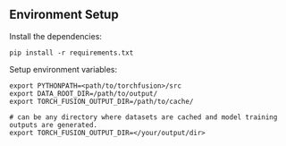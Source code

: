 ## Environment Setup
Install the dependencies:
```
pip install -r requirements.txt
```

Setup environment variables:
```
export PYTHONPATH=<path/to/torchfusion>/src
export DATA_ROOT_DIR=/path/to/output/
export TORCH_FUSION_OUTPUT_DIR=/path/to/cache/

# can be any directory where datasets are cached and model training outputs are generated.
export TORCH_FUSION_OUTPUT_DIR=</your/output/dir>
```